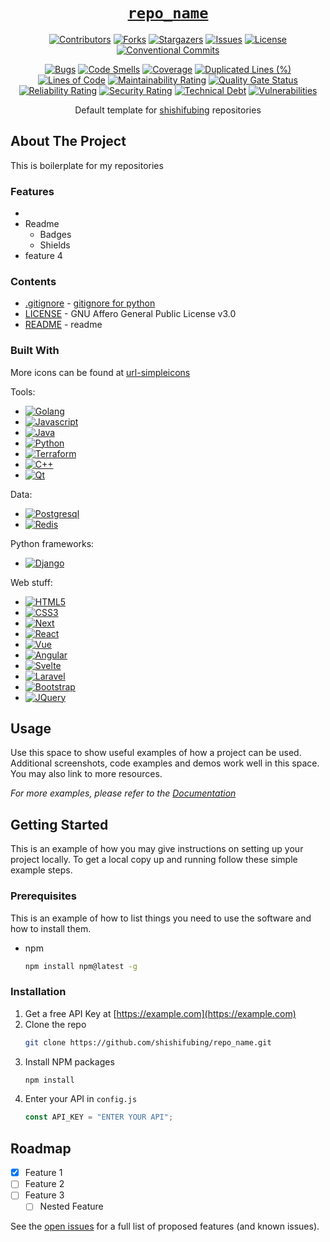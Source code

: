 <div align="center" markdown="1">

# [`repo_name`][url-repo]

[![Contributors][shield-contributors]][url-contributors]
[![Forks][shield-forks]][url-forks]
[![Stargazers][shield-stars]][url-stars]
[![Issues][shield-issues]][url-issues]
[![License][shield-license]][url-license]
[![Conventional Commits][shield-conventionalcommits]][url-conventionalcommits]

[![Bugs][url-sonar-bugs]][url-sonar]
[![Code Smells][url-sonar-code_smells]][url-sonar]
[![Coverage][url-sonar-coverage]][url-sonar]
[![Duplicated Lines (%)][url-sonar-duplicated_lines_density]][url-sonar]
[![Lines of Code][url-sonar-ncloc]][url-sonar]
[![Maintainability Rating][url-sonar-sqale_rating]][url-sonar]
[![Quality Gate Status][url-sonar-alert_status]][url-sonar]
[![Reliability Rating][url-sonar-reliability_rating]][url-sonar]
[![Security Rating][url-sonar-security_rating]][url-sonar]
[![Technical Debt][url-sonar-sqale_index]][url-sonar]
[![Vulnerabilities][url-sonar-vulnerabilities]][url-sonar]

Default template for [shishifubing][url-owner] repositories

</div>

## About The Project

This is boilerplate for my repositories

### Features

- 
- Readme
  - Badges
  - Shields
- feature 4

### Contents

- [.gitignore] - [gitignore for python](https://github.com/github/gitignore/blob/main/Python.gitignore)
- [LICENSE][url-license] - GNU Affero General Public License v3.0
- [README] - readme

### Built With

More icons can be found at [url-simpleicons]

Tools:

- [![Golang][shield-golang]][url-golang]
- [![Javascript][shield-javascript]][url-javascript]
- [![Java][shield-java]][url-java]
- [![Python][shield-python]][url-python]
- [![Terraform][shield-terraform]][url-terraform]
- [![C++][shield-cpp]][url-cpp]
- [![Qt][shield-qt]][url-qt]

Data:

- [![Postgresql][shield-postgresql]][url-postgresql]
- [![Redis][shield-redis]][url-redis]

Python frameworks:

- [![Django][shield-django]][url-django]

Web stuff:

- [![HTML5][shield-html5]][url-html5]
- [![CSS3][shield-css3]][url-css3]
- [![Next][shield-next.js]][url-next]
- [![React][shield-react.js]][url-react]
- [![Vue][shield-vue.js]][url-vue]
- [![Angular][shield-angular.io]][url-angular]
- [![Svelte][shield-svelte.dev]][url-svelte]
- [![Laravel][shield-laravel.com]][url-laravel]
- [![Bootstrap][shield-bootstrap.com]][url-bootstrap]
- [![JQuery][shield-jquery.com]][url-jquery]

## Usage

Use this space to show useful examples of how a project can be used. Additional screenshots, code examples and demos work well in this space. You may also link to more resources.

_For more examples, please refer to the [Documentation](https://example.com)_

## Getting Started

This is an example of how you may give instructions on setting up your project locally.
To get a local copy up and running follow these simple example steps.

### Prerequisites

This is an example of how to list things you need to use the software and how to install them.

- npm
  ```sh
  npm install npm@latest -g
  ```

### Installation

1. Get a free API Key at [https://example.com](https://example.com)
2. Clone the repo
   ```sh
   git clone https://github.com/shishifubing/repo_name.git
   ```
3. Install NPM packages
   ```sh
   npm install
   ```
4. Enter your API in `config.js`
   ```js
   const API_KEY = "ENTER YOUR API";
   ```

## Roadmap

- [x] Feature 1
- [ ] Feature 2
- [ ] Feature 3
  - [ ] Nested Feature

See the [open issues](https://github.com/github_username/repo_name/issues) for a full list of proposed features (and known issues).

<!-- relative links -->

[product-screenshot]: ./images/screenshot.png
[README]: ./README.md
[.gitignore]: ./.gititnore

<!-- project links -->

[url-repo]: https://github_username/repo_name
[url-owner]: https://github.com/shishifubing
[url-contributors]: https://github.com/github_username/repo_name/graphs/contributors
[url-forks]: https://github.com/github_username/repo_name/network/members
[url-stars]: https://github.com/github_username/repo_name/stargazers
[url-issues]: https://github.com/github_username/repo_name/issues
[url-license]: https://github.com/github_username/repo_name/blob/main/LICENSE

[url-repo]: https://github.com/shishifubing/app-desktop-useless-cpp-gui
[url-license]: https://github.com/shishifubing/app-desktop-useless-cpp-gui/blob/main/LICENSE
[url-release-latest]: https://github.com/shishifubing/app-desktop-useless-cpp-gui/releases/latest
[url-sonar]: https://sonarcloud.io/dashboard?id=shishifubing_app-desktop-useless-cpp-gui

<!-- external links -->

[url-conventionalcommits]: https://conventionalcommits.org
[url-readme-template]: https://github.com/othneildrew/Best-README-Template
[url-shields]: https://shields.io
[url-golang]: https://go.dev
[url-javascript]: https://www.javascript.com
[url-next]: https://nextjs.org
[url-react]: https://reactjs.org
[url-vue]: https://vuejs.org
[url-angular]: https://angular.io
[url-svelte]: https://svelte.dev
[url-laravel]: https://laravel.com
[url-bootstrap]: https://getbootstrap.com
[url-jquery]: https://jquery.com
[url-linkedin]: https://linkedin.com/in/linkedin_username
[url-simpleicons]: https://simpleicons.org
[url-java]: https://www.java.com
[url-python]: https://www.python.org
[url-html5]: https://developer.mozilla.org/en-US/docs/Glossary/HTML5
[url-css3]: https://en.wikipedia.org/wiki/CSS
[url-terraform]: https://www.terraform.io
[url-django]: https://www.djangoproject.com
[url-cpp]: https://learn.microsoft.com/en-us/cpp/cpp/?view=msvc-170
[url-qt]: https://www.qt.io/product/framework
[url-redis]: https://redis.io
[url-postgresql]: https://www.postgresql.org

<!-- project shield links -->

[shield-contributors]: https://img.shields.io/github/contributors/github_username/repo_name.svg?style=for-the-badge
[shield-forks]: https://img.shields.io/github/forks/github_username/repo_name.svg?style=for-the-badge
[shield-stars]: https://img.shields.io/github/stars/github_username/repo_name.svg?style=for-the-badge
[shield-issues]: https://img.shields.io/github/issues/github_username/repo_name.svg?style=for-the-badge
[shield-license]: https://img.shields.io/github/license/github_username/repo_name.svg?style=for-the-badge
[shield-linkedin]: https://img.shields.io/badge/-LinkedIn-black.svg?style=for-the-badge&logo=linkedin&colorB=555

<!-- sonar links -->

[url-sonar-vulnerabilities]: https://sonarcloud.io/api/project_badges/measure?project=shishifubing_app-desktop-useless-cpp-gui&metric=vulnerabilities
[url-sonar-sqale_index]: https://sonarcloud.io/api/project_badges/measure?project=shishifubing_app-desktop-useless-cpp-gui&metric=sqale_index
[url-sonar-security_rating]: https://sonarcloud.io/api/project_badges/measure?project=shishifubing_app-desktop-useless-cpp-gui&metric=security_rating
[url-sonar-reliability_rating]: https://sonarcloud.io/api/project_badges/measure?project=shishifubing_app-desktop-useless-cpp-gui&metric=reliability_rating
[url-sonar-alert_status]: https://sonarcloud.io/api/project_badges/measure?project=shishifubing_app-desktop-useless-cpp-gui&metric=alert_status
[url-sonar-sqale_rating]: https://sonarcloud.io/api/project_badges/measure?project=shishifubing_app-desktop-useless-cpp-gui&metric=sqale_rating
[url-sonar-ncloc]: https://sonarcloud.io/api/project_badges/measure?project=shishifubing_app-desktop-useless-cpp-gui&metric=ncloc
[url-sonar-duplicated_lines_density]: https://sonarcloud.io/api/project_badges/measure?project=shishifubing_app-desktop-useless-cpp-gui&metric=duplicated_lines_density
[url-sonar-coverage]: https://sonarcloud.io/api/project_badges/measure?project=shishifubing_app-desktop-useless-cpp-gui&metric=coverage
[url-sonar-code_smells]: https://sonarcloud.io/api/project_badges/measure?project=shishifubing_app-desktop-useless-cpp-gui&metric=code_smells
[url-sonar-bugs]: https://sonarcloud.io/api/project_badges/measure?project=shishifubing_app-desktop-useless-cpp-gui&metric=bugs

<!-- other shield links -->

[shield-conventionalcommits]: https://img.shields.io/badge/Conventional%20Commits-1.0.0-%23FE5196?logo=conventionalcommits&logoColor=white&style=for-the-badge
[shield-golang]: https://img.shields.io/badge/go-black?style=for-the-badge&logo=go&logoColor=#00ADD8
[shield-javascript]: https://img.shields.io/badge/javascript-black?style=for-the-badge&logo=javascript&logoColor=F7DF1E
[shield-java]: https://img.shields.io/badge/java-black?style=for-the-badge&logo=oracle&logoColor=F80000
[shield-python]: https://img.shields.io/badge/python-black?style=for-the-badge&logo=python&logoColor=3776AB
[shield-cpp]: https://img.shields.io/badge/c++-black?style=for-the-badge&logo=c%2B%2B&logoColor=00599C
[shield-qt]: https://img.shields.io/badge/qt-black?style=for-the-badge&logo=qt&logoColor=00599C
[shield-redis]: https://img.shields.io/badge/redis-black?style=for-the-badge&logo=redis&logoColor=DC382D
[shield-postgresql]: https://img.shields.io/badge/postgresql-black?style=for-the-badge&logo=postgresql&logoColor=4169E1
[shield-django]: https://img.shields.io/badge/django-black?style=for-the-badge&logo=django&logoColor=092E20
[shield-terraform]: https://img.shields.io/badge/terraform-black?style=for-the-badge&logo=terraform&logoColor=7B42BC
[shield-html5]: https://img.shields.io/badge/html5-black?style=for-the-badge&logo=html5&logoColor=E34F26
[shield-css3]: https://img.shields.io/badge/css3-black?style=for-the-badge&logo=css3&logoColor=1572B6
[shield-next.js]: https://img.shields.io/badge/next.js-black?style=for-the-badge&logo=nextdotjs&logoColor=white
[shield-react.js]: https://img.shields.io/badge/React-black?style=for-the-badge&logo=react&logoColor=61DAFB
[shield-vue.js]: https://img.shields.io/badge/Vue.js-black?style=for-the-badge&logo=vuedotjs&logoColor=4FC08D
[shield-angular.io]: https://img.shields.io/badge/Angular-black?style=for-the-badge&logo=angular&logoColor=white
[shield-svelte.dev]: https://img.shields.io/badge/Svelte-black?style=for-the-badge&logo=svelte&logoColor=FF3E00
[shield-laravel.com]: https://img.shields.io/badge/Laravel-black?style=for-the-badge&logo=laravel&logoColor=white
[shield-bootstrap.com]: https://img.shields.io/badge/Bootstrap-black?style=for-the-badge&logo=bootstrap&logoColor=white
[shield-jquery.com]: https://img.shields.io/badge/jQuery-black?style=for-the-badge&logo=jquery&logoColor=white
